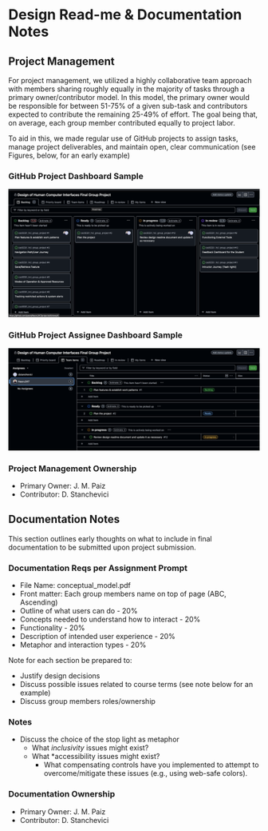 # Design Read-me & Documentation Notes

## Project Management
For project management, we utilized a highly collaborative team approach with members sharing roughly equally in the majority of tasks through a primary owner/contributor model. In this model, the primary owner would be responsible for between 51-75% of a given sub-task and contributors expected to contribute the remaining 25-49% of effort. The goal being that, on average, each group member contributed equally to project labor. 

To aid in this, we made regular use of GitHub projects to assign tasks, manage project deliverables, and maintain open, clear communication (see Figures, below, for an early example)

### GitHub Project Dashboard Sample
![Sample GitHub Project Dashboard Screen Grab](./Documentation_Images/project_dashboard_stage0.png "Dashboard Screengrab")

### GitHub Project Assignee Dashboard Sample
![Sample GitHub Project Assignee Screen Grab](./Documentation_Images/assignee_dashboard_stage0.png "Assignee Screengrab")

### Project Management Ownership
- Primary Owner: J. M. Paiz
- Contributor: D. Stanchevici

## Documentation Notes
This section outlines early thoughts on what to include in final documentation to be submitted upon project submission.
### Documentation Reqs per Assignment Prompt
- File Name: conceptual_model.pdf
- Front matter: Each group members name on top of page (ABC, Ascending)
- Outline of what users can do - 20%
- Concepts needed to understand how to interact - 20%
- Functionality - 20%
- Description of intended user experience - 20%
- Metaphor and interaction types - 20%

Note for each section be prepared to:
- Justify design decisions
- Discuss possible issues related to course terms (see note below for an example)
- Discuss group members roles/ownership

### Notes
- Discuss the choice of the stop light as metaphor
   - What *inclusivity* issues might exist?
   - What *accessibility issues might exist?
      - What compensating controls have you implemented to attempt to overcome/mitigate these issues (e.g., using web-safe colors).

### Documentation Ownership
- Primary Owner: J. M. Paiz
- Contributor: D. Stanchevici